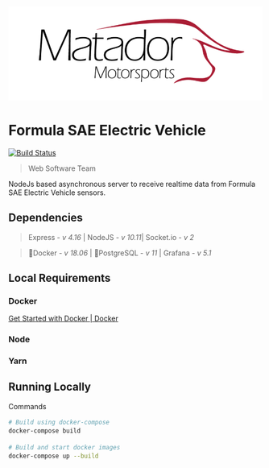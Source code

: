 ![](/readme/csunfsaelogo.png)

# Formula SAE Electric Vehicle
[![Build Status](https://travis-ci.org/csunfsae/formulaIO.svg?branch=master)](https://travis-ci.org/csunfsae/formulaIO)

> Web Software Team

NodeJs based asynchronous server to receive realtime data from Formula SAE Electric Vehicle sensors. 

## Dependencies

>Express - *v 4.16* | NodeJS - *v 10.11*| Socket.io - *v 2*

>:whale:Docker - *v 18.06* | :elephant:PostgreSQL - *v 11* | Grafana  - *v 5.1*

## Local Requirements
### Docker
[Get Started with Docker | Docker](https://www.docker.com/get-started)

### Node

### Yarn

## Running Locally
Commands
```bash
# Build using docker-compose
docker-compose build

# Build and start docker images
docker-compose up --build
```

